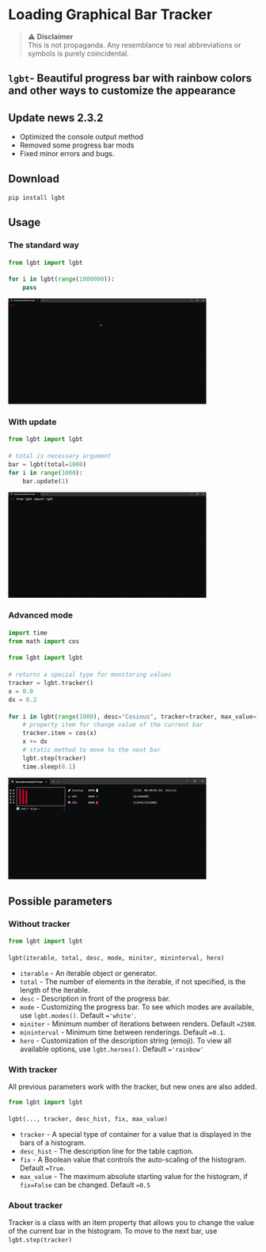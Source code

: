 # Loading Graphical Bar Tracker
> ⚠️ **Disclaimer**  
> This is not propaganda. Any resemblance to real abbreviations or symbols is purely coincidental.

 
## `lgbt`- Beautiful progress bar with rainbow colors and other ways to customize the appearance

## Update news 2.3.2
- Optimized the console output method
- Removed some progress bar mods 
- Fixed minor errors and bugs.

## Download
```bash
pip install lgbt
```

## Usage
### The standard way
```python
from lgbt import lgbt

for i in lgbt(range(1000000)):
	pass
```
![](media/standard_use.gif)

### With update
```python
from lgbt import lgbt

# total is necessary argument
bar = lgbt(total=1000) 
for i in range(1000):
	bar.update(1)
```
![](media/update_use.gif)

### Advanced mode
```python
import time
from math import cos

from lgbt import lgbt

# returns a special type for monitoring values
tracker = lgbt.tracker()
x = 0.0
dx = 0.2

for i in lgbt(range(1000), desc="Cosinus", tracker=tracker, max_value=1.0):
	# property item for change value of the current bar
	tracker.item = cos(x)
	x += dx
	# static method to move to the next bar
	lgbt.step(tracker)
	time.sleep(0.1)
```
![Result](media/advanced_use.gif)

## Possible parameters
### Without tracker
```python
from lgbt import lgbt

lgbt(iterable, total, desc, mode, miniter, mininterval, hero)
```
- `iterable` -  An iterable object or generator.
- `total` - The number of elements in the iterable, if not specified, is the length of the iterable.
- `desc` - Description in front of the progress bar.
- `mode` - Customizing the progress bar. To see which modes are available, use `lgbt.modes()`. Default `='white'`.
- `miniter` - Minimum number of iterations between renders. Default `=2500`. 
- `mininterval` - Minimum time between renderings. Default `=0.1`.
- `hero` - Customization of the description string (emoji). To view all available options, use `lgbt.heroes()`. Default `='rainbow'`

### With tracker
All previous parameters work with the tracker, but new ones are also added.
```python
from lgbt import lgbt

lgbt(..., tracker, desc_hist, fix, max_value)
```
- `tracker` - A special type of container for a value that is displayed in the bars of a histogram.
- `desc_hist` - The description line for the table caption.
- `fix` - A Boolean value that controls the auto-scaling of the histogram. Default `=True`.
- `max_value` - The maximum absolute starting value for the histogram, if `fix=False` can be changed. Default `=0.5`

### About tracker
Tracker is a class with an item property that allows you to change the value of the current bar in the histogram. To move to the next bar, use `lgbt.step(tracker)`
